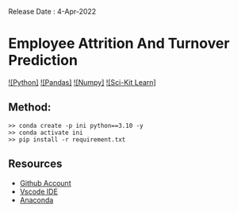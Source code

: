Release Date : 4-Apr-2022

# Employee Attrition And Turnover Prediction
[![Python]]()
[![Pandas]]()
[![Numpy]]()
[![Sci-Kit Learn]]()

## Method:
```Conda
>> conda create -p ini python==3.10 -y
>> conda activate ini 
>> pip install -r requirement.txt 
```
## Resources
- [Github Account](https://github.com/HenilJain)
- [Vscode IDE](https://code.visualstudio.com/)
- [Anaconda](https://www.anaconda.com/)





